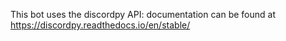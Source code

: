 This bot uses the discordpy API: documentation can be found at https://discordpy.readthedocs.io/en/stable/